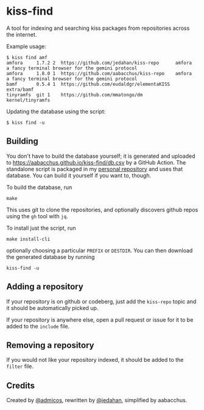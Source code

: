# kiss-find

A tool for indexing and searching kiss packages from repositories across the internet.

Example usage:

    $ kiss find amf
    amfora     1.7.2 2  https://github.com/jedahan/kiss-repo      amfora            a fancy terminal browser for the gemini protocol
    amfora     1.8.0 1  https://github.com/aabacchus/kiss-repo    amfora            a fancy terminal browser for the gemini protocol
    bamf       0.5.4 1  https://github.com/eudaldgr/elementaKISS  extra/bamf
    tinyramfs  git 1    https://github.com/mmatongo/dm            kernel/tinyramfs

Updating the database using the script:

    $ kiss find -u

## Building

You don't have to build the database yourself; it is generated and uploaded to https://aabacchus.github.io/kiss-find/db.csv by a GitHub Action.
The standalone script is packaged in my [personal repository](https://github.com/aabacchus/kiss-repo) and uses that database.
You can build it yourself if you want to, though.

To build the database, run

    make

This uses git to clone the repositories, and optionally discovers github repos using the `gh` tool with `jq`.

To install just the script, run

    make install-cli

optionally choosing a particular `PREFIX` or `DESTDIR`. You can then download the generated database by running

    kiss-find -u

## Adding a repository

If your repository is on github or codeberg, just add the `kiss-repo` topic and it should be automatically picked up.

If your repository is anywhere else, open a pull request or issue for it to be added to the `include` file.

## Removing a repository

If you would not like your repository indexed, it should be added to the `filter` file.

## Credits

Created by [@admicos](https://ecmelberk.com), rewritten by [@jedahan](https://github.com/jedahan), simplified by aabacchus.
